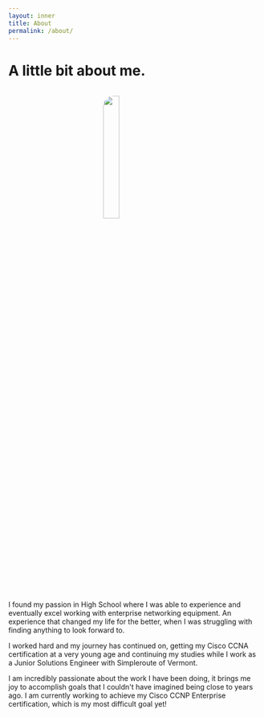 ```yaml
---
layout: inner
title: About
permalink: /about/
---
```

# A little bit about me.

<div class="hero-img">
<img src="{{ site.url }}/img/connor.jpg" style="border-radius: 36px; width: 25%; display: block; margin: auto; padding: 15px 15px 15px 15px;">  
</div>

<p> I found my passion in High School where I was able to experience and eventually excel working with enterprise networking equipment. 
An experience that changed my life for the better, when I was struggling with finding anything to look forward to. </p>

<p>I worked hard and my journey has continued on, getting my Cisco CCNA certification at a very young age and continuing my studies while I work as a Junior Solutions Engineer with Simpleroute of Vermont.</p>

<p>I am incredibly passionate about the work I have been doing, it brings me joy to accomplish goals that I couldn't have imagined being close to years ago. 
I am currently working to achieve my Cisco CCNP Enterprise certification, which is my most difficult goal yet!</p>

